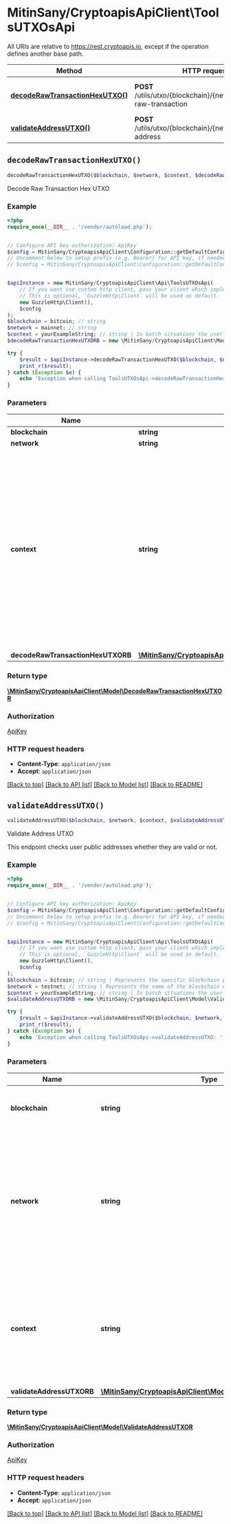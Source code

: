 # MitinSany/CryptoapisApiClient\ToolsUTXOsApi

All URIs are relative to https://rest.cryptoapis.io, except if the operation defines another base path.

| Method | HTTP request | Description |
| ------------- | ------------- | ------------- |
| [**decodeRawTransactionHexUTXO()**](ToolsUTXOsApi.md#decodeRawTransactionHexUTXO) | **POST** /utils/utxo/{blockchain}/{network}/decode-raw-transaction | Decode Raw Transaction Hex UTXO |
| [**validateAddressUTXO()**](ToolsUTXOsApi.md#validateAddressUTXO) | **POST** /utils/utxo/{blockchain}/{network}/validate-address | Validate Address UTXO |


## `decodeRawTransactionHexUTXO()`

```php
decodeRawTransactionHexUTXO($blockchain, $network, $context, $decodeRawTransactionHexUTXORB): \MitinSany/CryptoapisApiClient\Model\DecodeRawTransactionHexUTXOR
```

Decode Raw Transaction Hex UTXO

### Example

```php
<?php
require_once(__DIR__ . '/vendor/autoload.php');


// Configure API key authorization: ApiKey
$config = MitinSany/CryptoapisApiClient\Configuration::getDefaultConfiguration()->setApiKey('x-api-key', 'YOUR_API_KEY');
// Uncomment below to setup prefix (e.g. Bearer) for API key, if needed
// $config = MitinSany/CryptoapisApiClient\Configuration::getDefaultConfiguration()->setApiKeyPrefix('x-api-key', 'Bearer');


$apiInstance = new MitinSany/CryptoapisApiClient\Api\ToolsUTXOsApi(
    // If you want use custom http client, pass your client which implements `GuzzleHttp\ClientInterface`.
    // This is optional, `GuzzleHttp\Client` will be used as default.
    new GuzzleHttp\Client(),
    $config
);
$blockchain = bitcoin; // string
$network = mainnet; // string
$context = yourExampleString; // string | In batch situations the user can use the context to correlate responses with requests. This property is present regardless of whether the response was successful or returned as an error. `context` is specified by the user.
$decodeRawTransactionHexUTXORB = new \MitinSany/CryptoapisApiClient\Model\DecodeRawTransactionHexUTXORB(); // \MitinSany/CryptoapisApiClient\Model\DecodeRawTransactionHexUTXORB

try {
    $result = $apiInstance->decodeRawTransactionHexUTXO($blockchain, $network, $context, $decodeRawTransactionHexUTXORB);
    print_r($result);
} catch (Exception $e) {
    echo 'Exception when calling ToolsUTXOsApi->decodeRawTransactionHexUTXO: ', $e->getMessage(), PHP_EOL;
}
```

### Parameters

| Name | Type | Description  | Notes |
| ------------- | ------------- | ------------- | ------------- |
| **blockchain** | **string**|  | |
| **network** | **string**|  | |
| **context** | **string**| In batch situations the user can use the context to correlate responses with requests. This property is present regardless of whether the response was successful or returned as an error. &#x60;context&#x60; is specified by the user. | [optional] |
| **decodeRawTransactionHexUTXORB** | [**\MitinSany/CryptoapisApiClient\Model\DecodeRawTransactionHexUTXORB**](../Model/DecodeRawTransactionHexUTXORB.md)|  | [optional] |

### Return type

[**\MitinSany/CryptoapisApiClient\Model\DecodeRawTransactionHexUTXOR**](../Model/DecodeRawTransactionHexUTXOR.md)

### Authorization

[ApiKey](../../README.md#ApiKey)

### HTTP request headers

- **Content-Type**: `application/json`
- **Accept**: `application/json`

[[Back to top]](#) [[Back to API list]](../../README.md#endpoints)
[[Back to Model list]](../../README.md#models)
[[Back to README]](../../README.md)

## `validateAddressUTXO()`

```php
validateAddressUTXO($blockchain, $network, $context, $validateAddressUTXORB): \MitinSany/CryptoapisApiClient\Model\ValidateAddressUTXOR
```

Validate Address UTXO

This endpoint checks user public addresses whether they are valid or not.

### Example

```php
<?php
require_once(__DIR__ . '/vendor/autoload.php');


// Configure API key authorization: ApiKey
$config = MitinSany/CryptoapisApiClient\Configuration::getDefaultConfiguration()->setApiKey('x-api-key', 'YOUR_API_KEY');
// Uncomment below to setup prefix (e.g. Bearer) for API key, if needed
// $config = MitinSany/CryptoapisApiClient\Configuration::getDefaultConfiguration()->setApiKeyPrefix('x-api-key', 'Bearer');


$apiInstance = new MitinSany/CryptoapisApiClient\Api\ToolsUTXOsApi(
    // If you want use custom http client, pass your client which implements `GuzzleHttp\ClientInterface`.
    // This is optional, `GuzzleHttp\Client` will be used as default.
    new GuzzleHttp\Client(),
    $config
);
$blockchain = bitcoin; // string | Represents the specific blockchain protocol name, e.g. Ethereum, Bitcoin, etc.
$network = testnet; // string | Represents the name of the blockchain network used; blockchain networks are usually identical as technology and software, but they differ in data, e.g. - \"mainnet\" is the live network with actual data while networks like \"testnet\", \"sepolia\" are test networks.
$context = yourExampleString; // string | In batch situations the user can use the context to correlate responses with requests. This property is present regardless of whether the response was successful or returned as an error. `context` is specified by the user.
$validateAddressUTXORB = new \MitinSany/CryptoapisApiClient\Model\ValidateAddressUTXORB(); // \MitinSany/CryptoapisApiClient\Model\ValidateAddressUTXORB

try {
    $result = $apiInstance->validateAddressUTXO($blockchain, $network, $context, $validateAddressUTXORB);
    print_r($result);
} catch (Exception $e) {
    echo 'Exception when calling ToolsUTXOsApi->validateAddressUTXO: ', $e->getMessage(), PHP_EOL;
}
```

### Parameters

| Name | Type | Description  | Notes |
| ------------- | ------------- | ------------- | ------------- |
| **blockchain** | **string**| Represents the specific blockchain protocol name, e.g. Ethereum, Bitcoin, etc. | |
| **network** | **string**| Represents the name of the blockchain network used; blockchain networks are usually identical as technology and software, but they differ in data, e.g. - \&quot;mainnet\&quot; is the live network with actual data while networks like \&quot;testnet\&quot;, \&quot;sepolia\&quot; are test networks. | |
| **context** | **string**| In batch situations the user can use the context to correlate responses with requests. This property is present regardless of whether the response was successful or returned as an error. &#x60;context&#x60; is specified by the user. | [optional] |
| **validateAddressUTXORB** | [**\MitinSany/CryptoapisApiClient\Model\ValidateAddressUTXORB**](../Model/ValidateAddressUTXORB.md)|  | [optional] |

### Return type

[**\MitinSany/CryptoapisApiClient\Model\ValidateAddressUTXOR**](../Model/ValidateAddressUTXOR.md)

### Authorization

[ApiKey](../../README.md#ApiKey)

### HTTP request headers

- **Content-Type**: `application/json`
- **Accept**: `application/json`

[[Back to top]](#) [[Back to API list]](../../README.md#endpoints)
[[Back to Model list]](../../README.md#models)
[[Back to README]](../../README.md)
